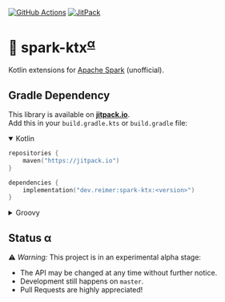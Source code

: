 [![GitHub Actions](https://img.shields.io/github/workflow/status/reimersoftware/spark-ktx/CI?style=flat-square)](https://github.com/reimersoftware/spark-ktx/actions?query=workflow%3A"CI")
[![JitPack](https://img.shields.io/jitpack/v/github/reimersoftware/spark-ktx?style=flat-square)](https://jitpack.io/#dev.reimer/spark-ktx)

# 💾 spark-ktx<sup>[α](#status-α)</sup>

Kotlin extensions for [Apache Spark](https://spark.apache.org/) (unofficial).

## Gradle Dependency

This library is available on [**jitpack.io**](https://jitpack.io/#dev.reimer/spark-ktx).  
Add this in your `build.gradle.kts` or `build.gradle` file:

<details open><summary>Kotlin</summary>

```kotlin
repositories {
    maven("https://jitpack.io")
}

dependencies {
    implementation("dev.reimer:spark-ktx:<version>")
}
```

</details>

<details><summary>Groovy</summary>

```groovy
repositories {
    maven { url 'https://jitpack.io' }
}

dependencies {
    implementation 'dev.reimer:spark-ktx:<version>'
}
```

</details>

## Status α

⚠️ _Warning:_ This project is in an experimental alpha stage:
- The API may be changed at any time without further notice.
- Development still happens on `master`.
- Pull Requests are highly appreciated!